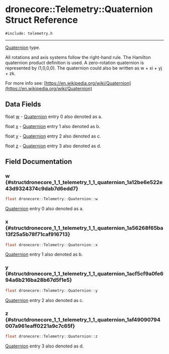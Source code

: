 # dronecore::Telemetry::Quaternion Struct Reference
`#include: telemetry.h`

----


[Quaternion](structdronecore_1_1_telemetry_1_1_quaternion.md) type. 


All rotations and axis systems follow the right-hand rule. The Hamilton quaternion product definition is used. A zero-rotation quaternion is represented by (1,0,0,0). The quaternion could also be written as w + xi + yj + zk.


For more info see: [https://en.wikipedia.org/wiki/Quaternion](https://en.wikipedia.org/wiki/Quaternion) 


## Data Fields


float [w](#structdronecore_1_1_telemetry_1_1_quaternion_1a12be6e522e43d9324374c9dab7d6edd7)  - [Quaternion](structdronecore_1_1_telemetry_1_1_quaternion.md) entry 0 also denoted as a.

float [x](#structdronecore_1_1_telemetry_1_1_quaternion_1a56268f65ba13f25a5b78f71caf916713)  - [Quaternion](structdronecore_1_1_telemetry_1_1_quaternion.md) entry 1 also denoted as b.

float [y](#structdronecore_1_1_telemetry_1_1_quaternion_1acf5cf9a0fe694a6b216ba28b67d5f1e5)  - [Quaternion](structdronecore_1_1_telemetry_1_1_quaternion.md) entry 2 also denoted as c.

float [z](#structdronecore_1_1_telemetry_1_1_quaternion_1af49090794007a961eaff0221a9c7c65f)  - [Quaternion](structdronecore_1_1_telemetry_1_1_quaternion.md) entry 3 also denoted as d.


## Field Documentation


### w {#structdronecore_1_1_telemetry_1_1_quaternion_1a12be6e522e43d9324374c9dab7d6edd7}

```cpp
float dronecore::Telemetry::Quaternion::w
```


[Quaternion](structdronecore_1_1_telemetry_1_1_quaternion.md) entry 0 also denoted as a.


### x {#structdronecore_1_1_telemetry_1_1_quaternion_1a56268f65ba13f25a5b78f71caf916713}

```cpp
float dronecore::Telemetry::Quaternion::x
```


[Quaternion](structdronecore_1_1_telemetry_1_1_quaternion.md) entry 1 also denoted as b.


### y {#structdronecore_1_1_telemetry_1_1_quaternion_1acf5cf9a0fe694a6b216ba28b67d5f1e5}

```cpp
float dronecore::Telemetry::Quaternion::y
```


[Quaternion](structdronecore_1_1_telemetry_1_1_quaternion.md) entry 2 also denoted as c.


### z {#structdronecore_1_1_telemetry_1_1_quaternion_1af49090794007a961eaff0221a9c7c65f}

```cpp
float dronecore::Telemetry::Quaternion::z
```


[Quaternion](structdronecore_1_1_telemetry_1_1_quaternion.md) entry 3 also denoted as d.

